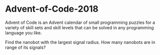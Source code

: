 # Advent-of-Code-2018
Advent of Code is an Advent calendar of small programming puzzles for a variety of skill sets and skill levels that can be solved in any programming language you like.

Find the nanobot with the largest signal radius. How many nanobots are in range of its signals?

